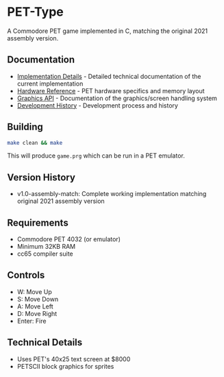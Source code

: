 # PET-Type

A Commodore PET game implemented in C, matching the original 2021 assembly version.

## Documentation

- [Implementation Details](docs/implementation.md) - Detailed technical documentation of the current implementation
- [Hardware Reference](docs/pet_hardware.md) - PET hardware specifics and memory layout
- [Graphics API](docs/graphics_api.md) - Documentation of the graphics/screen handling system
- [Development History](docs/part1.md) - Development process and history

## Building

```bash
make clean && make
```

This will produce `game.prg` which can be run in a PET emulator.

## Version History

- v1.0-assembly-match: Complete working implementation matching original 2021 assembly version

## Requirements

- Commodore PET 4032 (or emulator)
- Minimum 32KB RAM
- cc65 compiler suite

## Controls

- W: Move Up
- S: Move Down
- A: Move Left
- D: Move Right
- Enter: Fire

## Technical Details

- Uses PET's 40x25 text screen at $8000
- PETSCII block graphics for sprites
